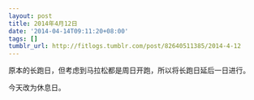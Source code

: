 ```yaml
---
layout: post
title: 2014年4月12日
date: '2014-04-14T09:11:20+08:00'
tags: []
tumblr_url: http://fitlogs.tumblr.com/post/82640511385/2014-4-12
---
```

原本的长跑日，但考虑到马拉松都是周日开跑，所以将长跑日延后一日进行。

今天改为休息日。
